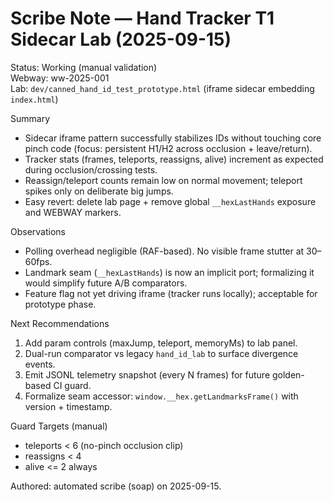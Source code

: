 <!--
STIGMERGY REVIEW HEADER
Status: Pending verification
Review started: 2025-09-16T19:48-06:00
Expires: 2025-09-23T19:48-06:00 (auto-expire after 7 days)

Checklist:
- [ ] Re-evaluate this artifact against current Hexagonal goals
- [ ] Log decisions in TODO_2025-09-16.md
-->

# Scribe Note — Hand Tracker T1 Sidecar Lab (2025-09-15)

Status: Working (manual validation)  
Webway: ww-2025-001  
Lab: `dev/canned_hand_id_test_prototype.html` (iframe sidecar embedding `index.html`)  

Summary

- Sidecar iframe pattern successfully stabilizes IDs without touching core pinch code (focus: persistent H1/H2 across occlusion + leave/return).
- Tracker stats (frames, teleports, reassigns, alive) increment as expected during occlusion/crossing tests.
- Reassign/teleport counts remain low on normal movement; teleport spikes only on deliberate big jumps.
- Easy revert: delete lab page + remove global `__hexLastHands` exposure and WEBWAY markers.

Observations

- Polling overhead negligible (RAF-based). No visible frame stutter at 30–60fps.
- Landmark seam (`__hexLastHands`) is now an implicit port; formalizing it would simplify future A/B comparators.
- Feature flag not yet driving iframe (tracker runs locally); acceptable for prototype phase.

Next Recommendations

1. Add param controls (maxJump, teleport, memoryMs) to lab panel.
2. Dual-run comparator vs legacy `hand_id_lab` to surface divergence events.
3. Emit JSONL telemetry snapshot (every N frames) for future golden-based CI guard.
4. Formalize seam accessor: `window.__hex.getLandmarksFrame()` with version + timestamp.

Guard Targets (manual)  

- teleports < 6 (no-pinch occlusion clip)  
- reassigns < 4  
- alive <= 2 always  

Authored: automated scribe (soap) on 2025-09-15.

